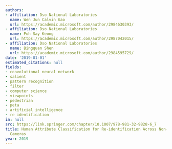 ```yaml
---
authors:
- affiliation: Dso National Laboratories
  name: Wen Jun Calvin Gao
  url: https://academic.microsoft.com/author/2984630393/
- affiliation: Dso National Laboratories
  name: Poh Say Keong
  url: https://academic.microsoft.com/author/2987042015/
- affiliation: Dso National Laboratories
  name: Bingquan Shen
  url: https://academic.microsoft.com/author/2984595729/
date: '2019-01-01'
estimated_citations: null
fields:
- convolutional neural network
- salient
- pattern recognition
- filter
- computer science
- viewpoints
- pedestrian
- peta
- artificial intelligence
- re identification
in: null
src: https://link.springer.com/chapter/10.1007/978-981-32-9828-6_7
title: Human Attribute Classification for Re-identification Across Non-overlapping
  Cameras
year: 2019
---
```

